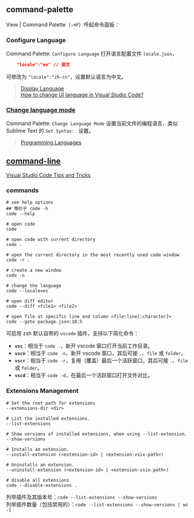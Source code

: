 ## command-palette

View | Command Palette（`⇧⌘P`）呼起命令面板：

### Configure Language

Command Palette: `Configure Language` 打开语言配置文件 `locale.json`，

```json
    "locale":"en" // 英文
```

可修改为 `"locale":"zh-cn"`，设置默认语言为中文。

> [Display Language](https://code.visualstudio.com/docs/getstarted/locales)  
> [How to change UI language in Visual Studio Code?](https://stackoverflow.com/questions/36868322/how-to-change-ui-language-in-visual-studio-code)  

### [Change language mode](https://code.visualstudio.com/docs/getstarted/tips-and-tricks#_change-language-mode)

Command Palette: `Change Language Mode` 设置当前文件的编程语言，类似 Sublime Text 的 `Set Syntax: ` 设置。

> [Programming Languages](https://code.visualstudio.com/docs/languages/overview)

## [command-line](https://code.visualstudio.com/docs/getstarted/tips-and-tricks#_command-line)

[Visual Studio Code Tips and Tricks](https://code.visualstudio.com/docs/getstarted/tips-and-tricks#vscode)

### commands

```shell
# see help options
## 等价于 code -h
code --help

# open code
code

# open code with current directory
code .

# open the current directory in the most recently used code window
code -r .

# create a new window
code -n

# change the language
code --locale=es

# open diff editor
code --diff <file1> <file2>

# open file at specific line and column <file:line[:character]>
code --goto package.json:10:5
```

可启用 zsh 默认自带的 `vscode` 插件，支持以下简化命令：

- **`vsc`**：相当于 `code .`，新开 vscode 窗口打开当前工作目录。  
- **`vscn`**：相当于 `code -n`，新开 vscode 窗口，其后可接 `.`、`file` 或 `folder`。  
- **`vscr`**：相当于 `code -r`，复用（覆盖）最后一个活跃窗口，其后可接 `.`、`file` 或 `folder`。  
- **`vscd`**：相当于 `code -d`，在最后一个活跃窗口打开文件对比。  

### Extensions Management

```shell
# Set the root path for extensions
--extensions-dir <dir>

# List the installed extensions.
--list-extensions

# Show versions of installed extensions, when using --list-extension.
--show-versions

# Installs an extension.
--install-extension (<extension-id> | <extension-vsix-path>)

# Uninstalls an extension.
--uninstall-extension (<extension-id> | <extension-vsix-path>)

# disable all extensions
code --disable-extensions .
```

列举插件及其版本号：`code --list-extensions --show-versions`  
列举插件数量（包括禁用的）：`code --list-extensions --show-versions | wc -l`  
